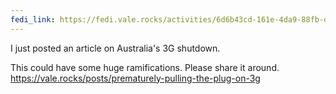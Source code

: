 ```yaml
---
fedi_link: https://fedi.vale.rocks/activities/6d6b43cd-161e-4da9-88fb-db081c328411
---
```


I just posted an article on Australia's 3G shutdown.

This could have some huge ramifications. Please share it around.
<https://vale.rocks/posts/prematurely-pulling-the-plug-on-3g>
